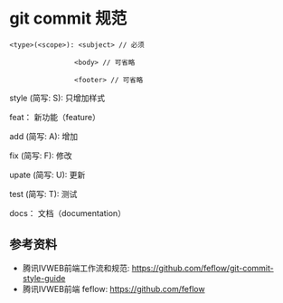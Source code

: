# git commit 规范
```
<type>(<scope>): <subject> // 必须

                <body> // 可省略

                <footer> // 可省略
```

style  (简写: S):  只增加样式 

feat： 新功能（feature）

add    (简写: A):  增加

fix    (简写: F):  修改

upate  (简写: U): 更新 

test   (简写: T):  测试

docs： 文档（documentation）


## 参考资料
- 腾讯IVWEB前端工作流和规范: https://github.com/feflow/git-commit-style-guide
- 腾讯IVWEB前端 feflow: https://github.com/feflow
